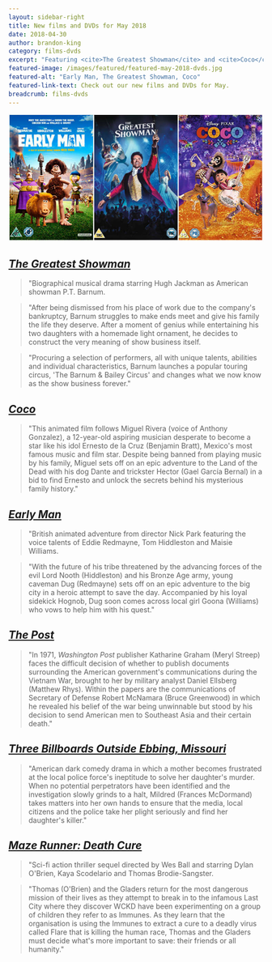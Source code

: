 ```yaml
---
layout: sidebar-right
title: New films and DVDs for May 2018
date: 2018-04-30
author: brandon-king
category: films-dvds
excerpt: "Featuring <cite>The Greatest Showman</cite> and <cite>Coco</cite>."
featured-image: /images/featured/featured-may-2018-dvds.jpg
featured-alt: "Early Man, The Greatest Showman, Coco"
featured-link-text: Check out our new films and DVDs for May.
breadcrumb: films-dvds
---
```


![Early Man, The Greatest Showman, Coco](/images/featured/featured-may-2018-dvds.jpg)

## [<cite>The Greatest Showman</cite>](https://suffolk.spydus.co.uk/cgi-bin/spydus.exe/ENQ/OPAC/BIBENQ?BRN=2350593)

> "Biographical musical drama starring Hugh Jackman as American showman P.T. Barnum.

> "After being dismissed from his place of work due to the company's bankruptcy, Barnum struggles to make ends meet and give his family the life they deserve. After a moment of genius while entertaining his two daughters with a homemade light ornament, he decides to construct the very meaning of show business itself.

> "Procuring a selection of performers, all with unique talents, abilities and individual characteristics, Barnum launches a popular touring circus, 'The Barnum & Bailey Circus' and changes what we now know as the show business forever."

## [<cite>Coco</cite>](https://suffolk.spydus.co.uk/cgi-bin/spydus.exe/ENQ/OPAC/BIBENQ?BRN=2407222)

> "This animated film follows Miguel Rivera (voice of Anthony Gonzalez), a 12-year-old aspiring musician desperate to become a star like his idol Ernesto de la Cruz (Benjamin Bratt), Mexico's most famous music and film star. Despite being banned from playing music by his family, Miguel sets off on an epic adventure to the Land of the Dead with his dog Dante and trickster Hector (Gael García Bernal) in a bid to find Ernesto and unlock the secrets behind his mysterious family history."

## [<cite>Early Man</cite>](https://suffolk.spydus.co.uk/cgi-bin/spydus.exe/ENQ/OPAC/BIBENQ?BRN=2397774)

> "British animated adventure from director Nick Park featuring the voice talents of Eddie Redmayne, Tom Hiddleston and Maisie Williams.

> "With the future of his tribe threatened by the advancing forces of the evil Lord Nooth (Hiddleston) and his Bronze Age army, young caveman Dug (Redmayne) sets off on an epic adventure to the big city in a heroic attempt to save the day. Accompanied by his loyal sidekick Hognob, Dug soon comes across local girl Goona (Williams) who vows to help him with his quest."

## [<cite>The Post</cite>](https://suffolk.spydus.co.uk/cgi-bin/spydus.exe/ENQ/OPAC/BIBENQ?BRN=2357269)

> "In 1971, <cite>Washington Post</cite> publisher Katharine Graham (Meryl Streep) faces the difficult decision of whether to publish documents surrounding the American government's communications during the Vietnam War, brought to her by military analyst Daniel Ellsberg (Matthew Rhys). Within the papers are the communications of Secretary of Defense Robert McNamara (Bruce Greenwood) in which he revealed his belief of the war being unwinnable but stood by his decision to send American men to Southeast Asia and their certain death."

## [<cite>Three Billboards Outside Ebbing, Missouri</cite>](https://suffolk.spydus.co.uk/cgi-bin/spydus.exe/ENQ/OPAC/BIBENQ?BRN=2357267)

> "American dark comedy drama in which a mother becomes frustrated at the local police force's ineptitude to solve her daughter's murder. When no potential perpetrators have been identified and the investigation slowly grinds to a halt, Mildred (Frances McDormand) takes matters into her own hands to ensure that the media, local citizens and the police take her plight seriously and find her daughter's killer."

## [<cite>Maze Runner: Death Cure</cite>](https://suffolk.spydus.co.uk/cgi-bin/spydus.exe/ENQ/OPAC/BIBENQ?BRN=2373893)

> "Sci-fi action thriller sequel directed by Wes Ball and starring Dylan O'Brien, Kaya Scodelario and Thomas Brodie-Sangster.

> "Thomas (O'Brien) and the Gladers return for the most dangerous mission of their lives as they attempt to break in to the infamous Last City where they discover WCKD have been experimenting on a group of children they refer to as Immunes. As they learn that the organisation is using the Immunes to extract a cure to a deadly virus called Flare that is killing the human race, Thomas and the Gladers must decide what's more important to save: their friends or all humanity."
